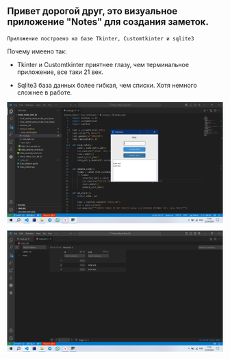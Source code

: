 ## Привет дорогой друг, это визуальное приложение "Notes" для создания заметок.

```
Приложение построено на базе Tkinter, Customtkinter и sqlite3 
```
Почему имеено так: 

* Tkinter и Customtkinter приятнее глазу, чем терминальное приложение, все таки 21 век.

* Sqlite3 база данных более гибкая, чем списки. Хотя немного сложнее в работе.

![notes](get_2.png)

![notes](get_1.png)